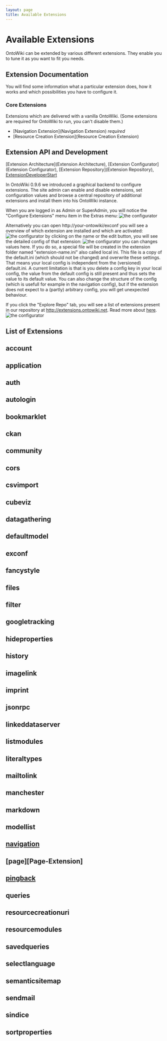 ```yaml
---
layout: page
title: Available Extensions
---
```


# Available Extensions

OntoWiki can be extended by various different extensions. They enable you to tune it as you want to fit you needs.

## Extension Documentation
You will find some information what a particular extension does, how it works and which possibilities you have to configure it.

### Core Extensions
Extensions which are delivered with a vanilla OntoWiki. (Some extensions are required for OntoWiki to run, you can't disable them.)

* [Navigation Extension](Navigation Extension) _required_
* [Resource Creation Extension](Resource Creation Extension)

## Extension API and Development
[Extension Architecture](Extension Architecture),
[Extension Configurator](Extension Configurator),
[Extension Repository](Extension Repository),
[ExtensionDeveloperStart](ExtensionDeveloperStart)

In OntoWiki 0.9.6 we introduced a graphical backend to configure extensions. The site admin can enable and disable extensions, set configuration values and browse a central repository of additional extensions and install them into his OntoWiki instance.

When you are logged in as Admin or SuperAdmin, you will notice the "Configure Extensions" menu item in the Extras menu:
![the configurator](https://github.com/AKSW/OntoWiki/wiki/images/exconf-open.png)

Alternatively you can open http://your-ontowiki/exconf
you will see a overview of which extension are installed and which are activated:
![the configurator](https://github.com/AKSW/OntoWiki/wiki/images/exconf-list.png)
by clicking on the name or the edit button, you will see the detailed config of that extension:
![the configurator](https://github.com/AKSW/OntoWiki/wiki/images/exconf-configure.png)
you can changes values here. If you do so, a special file will be created in the extension folder named "extension-name.ini" also called local ini. This file is a copy of the default.ini (which should not be changed) and overwrite these settings. That means your local config is independent from the (versioned) default.ini. A current limitation is that is you delete a config key in your local config, the value from the default config is still present and thus sets the value to its default value. You can also change the structure of the config (which is usefull for example in the navigation config), but if the extension does not expect to a (partly) arbitrary config, you will get unexpected behaviour.

If you click the "Explore Repo" tab, you will see a list of extensions present in our repository at http://extensions.ontowiki.net. Read more about [here](Extension-Repository).
![the configurator](https://github.com/AKSW/OntoWiki/wiki/images/exconf-explore.png)

## List of Extensions
<!-- TODO: get documentation from submodules with a script -->
## account
## application
## auth
## autologin
## bookmarklet
## ckan
## community
## cors
## csvimport
## cubeviz
## datagathering
## defaultmodel
## exconf
## fancystyle
## files
## filter
## googletracking
## hideproperties
## history
## imagelink
## imprint
## jsonrpc
## linkeddataserver
## listmodules
## literaltypes
## mailtolink
## manchester
## markdown
## modellist
## [navigation](Navigation-Extension)
## [page][Page-Extension]
## [pingback](SemanticPingback)
## queries
## resourcecreationuri
## resourcemodules
## savedqueries
## selectlanguage
## semanticsitemap
## sendmail
## sindice
## sortproperties
